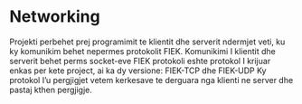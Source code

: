 # Networking
Projekti perbehet prej programimit te klientit dhe serverit ndermjet veti, ku ky komunikim behet nepermes protokolit FIEK. Komunikimi I klientit dhe serverit behet perms socket-eve FIEK protokoli eshte protokol I krijuar enkas per kete project, ai ka dy versione: FIEK-TCP dhe FIEK-UDP Ky protokol I’u pergjigjet vetem kerkesave te derguara nga klienti ne server dhe pastaj kthen pergjigje.
